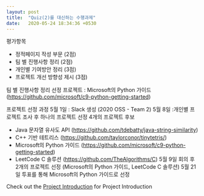 ```yaml
---
layout: post
title:  "Quiz(2)를 대신하는 수행과제"
date:   2020-05-24 18:34:36 +0530
---
```

평가항목
- 정적페이지 작성 부문 (2점)
- 팀 별 진행사항 정리 (2점)
- 개인별 기여방안 정리 (3점)
- 프로젝트 개선 방향성 제시 (3점)

팀 별 진행사항 정리
선정 프로젝트 : Microsoft의 Python 가이드 (https://github.com/microsoft/c9-python-getting-started)

프로젝트 선정 과정
5월 1일 : Slack 생성 (2020 OSS - Team 2)
5월 8일 :개인별 프로젝트 조사 후 하나의 프로젝트 선정
4개의 프로젝트 후보
- Java 문자열 유사도 API (https://github.com/tdebatty/java-string-similarity)
- C++ 기반 테트리스 (https://github.com/taylorconor/tinytetris/)
- Microsoft의 Python 가이드 (https://github.com/microsoft/c9-python-getting-started)
- LeetCode C 솔루션 (https://github.com/TheAlgorithms/C)
5월 9일 회의 후 2개의 프로젝트 선정 (Microsoft의 Python 가이드, LeetCode C 솔루션)
5월 21일 투표를 통해 Microsoft의 Python 가이드로 선정

Check out the [Project Introduction][Project-Introduction] for Project Introduction

[Project-Introduction]: https://20-1-skku-oss.github.io/2020-1-OSS-2/2020/05/24/Project-Introduction.html
[Recent-Issues]: https://20-1-skku-oss.github.io/2020-1-OSS-2/2020/05/24/Recent-Issues.html
[Project-Contribute-Plan]: https://20-1-skku-oss.github.io/2020-1-OSS-2/2020/05/24/Project-Contribute-Plan.html
[Code-of-Conduct]: https://20-1-skku-oss.github.io/2020-1-OSS-2/2020/05/24/Code-of-Conduct.html
[Closed-Pull-Request]: https://20-1-skku-oss.github.io/2020-1-OSS-2/2020/05/24/Closed-Pull-Request.html
[About-MIT-Liscense]: https://20-1-skku-oss.github.io/2020-1-OSS-2/2020/05/24/About-MIT-Liscense.html
[Individual-Role]: https://20-1-skku-oss.github.io/2020-1-OSS-2/2020/05/24/Individual-Role.html
